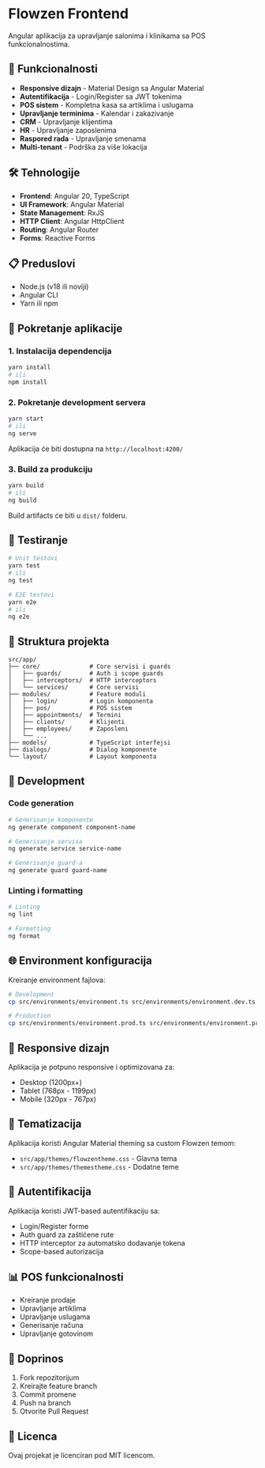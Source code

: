 # Flowzen Frontend

Angular aplikacija za upravljanje salonima i klinikama sa POS funkcionalnostima.

## 🚀 Funkcionalnosti

- **Responsive dizajn** - Material Design sa Angular Material
- **Autentifikacija** - Login/Register sa JWT tokenima
- **POS sistem** - Kompletna kasa sa artiklima i uslugama
- **Upravljanje terminima** - Kalendar i zakazivanje
- **CRM** - Upravljanje klijentima
- **HR** - Upravljanje zaposlenima
- **Raspored rada** - Upravljanje smenama
- **Multi-tenant** - Podrška za više lokacija

## 🛠️ Tehnologije

- **Frontend**: Angular 20, TypeScript
- **UI Framework**: Angular Material
- **State Management**: RxJS
- **HTTP Client**: Angular HttpClient
- **Routing**: Angular Router
- **Forms**: Reactive Forms

## 📋 Preduslovi

- Node.js (v18 ili noviji)
- Angular CLI
- Yarn ili npm

## 🚀 Pokretanje aplikacije

### 1. Instalacija dependencija

```bash
yarn install
# ili
npm install
```

### 2. Pokretanje development servera

```bash
yarn start
# ili
ng serve
```

Aplikacija će biti dostupna na `http://localhost:4200/`

### 3. Build za produkciju

```bash
yarn build
# ili
ng build
```

Build artifacts će biti u `dist/` folderu.

## 🧪 Testiranje

```bash
# Unit testovi
yarn test
# ili
ng test

# E2E testovi
yarn e2e
# ili
ng e2e
```

## 📁 Struktura projekta

```
src/app/
├── core/              # Core servisi i guards
│   ├── guards/        # Auth i scope guards
│   ├── interceptors/  # HTTP interceptors
│   └── services/      # Core servisi
├── modules/           # Feature moduli
│   ├── login/         # Login komponenta
│   ├── pos/           # POS sistem
│   ├── appointments/  # Termini
│   ├── clients/       # Klijenti
│   ├── employees/     # Zaposleni
│   └── ...
├── models/            # TypeScript interfejsi
├── dialogs/           # Dialog komponente
└── layout/            # Layout komponenta
```

## 🔧 Development

### Code generation

```bash
# Generisanje komponente
ng generate component component-name

# Generisanje servisa
ng generate service service-name

# Generisanje guard-a
ng generate guard guard-name
```

### Linting i formatting

```bash
# Linting
ng lint

# Formatting
ng format
```

## 🌐 Environment konfiguracija

Kreiranje environment fajlova:

```bash
# Development
cp src/environments/environment.ts src/environments/environment.dev.ts

# Production
cp src/environments/environment.prod.ts src/environments/environment.prod.ts
```

## 📱 Responsive dizajn

Aplikacija je potpuno responsive i optimizovana za:
- Desktop (1200px+)
- Tablet (768px - 1199px)
- Mobile (320px - 767px)

## 🎨 Tematizacija

Aplikacija koristi Angular Material theming sa custom Flowzen temom:
- `src/app/themes/flowzentheme.css` - Glavna tema
- `src/app/themes/themestheme.css` - Dodatne teme

## 🔐 Autentifikacija

Aplikacija koristi JWT-based autentifikaciju sa:
- Login/Register forme
- Auth guard za zaštićene rute
- HTTP interceptor za automatsko dodavanje tokena
- Scope-based autorizacija

## 📊 POS funkcionalnosti

- Kreiranje prodaje
- Upravljanje artiklima
- Upravljanje uslugama
- Generisanje računa
- Upravljanje gotovinom

## 🤝 Doprinos

1. Fork repozitorijum
2. Kreirajte feature branch
3. Commit promene
4. Push na branch
5. Otvorite Pull Request

## 📄 Licenca

Ovaj projekat je licenciran pod MIT licencom.
